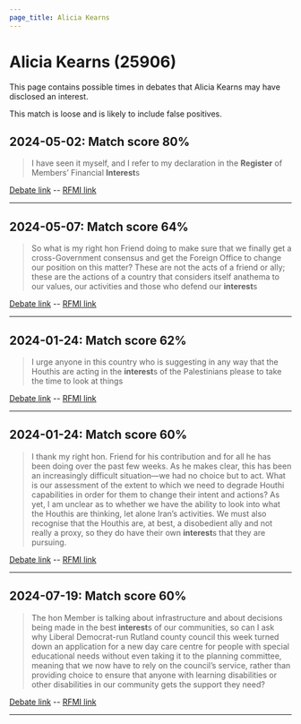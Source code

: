 ```yaml
---
page_title: Alicia Kearns
---
```


# Alicia Kearns  (25906)

This page contains possible times in debates that Alicia Kearns may have disclosed an interest.

This match is loose and is likely to include false positives. 



## 2024-05-02: Match score 80%

>I have seen it myself, and I refer to my declaration in the **Register** of Members’ Financial **Interest**s

[Debate link](https://www.theyworkforyou.com/debates/?id=2024-05-02b.359.3)  --  [RFMI link](https://www.theyworkforyou.com/mp/25906/register)


---



## 2024-05-07: Match score 64%

>So what is my right hon Friend doing to make sure that we finally get a cross-Government consensus and get the Foreign Office to change our position on this matter? These are not the acts of a friend or ally; these are the actions of a country that considers itself anathema to our values, our activities and those who defend our **interest**s

[Debate link](https://www.theyworkforyou.com/debates/?id=2024-05-07b.470.1)  --  [RFMI link](https://www.theyworkforyou.com/mp/25906/register)


---



## 2024-01-24: Match score 62%

>I urge anyone in this country who is suggesting in any way that the Houthis are acting in the  **interest**s of the Palestinians please to take the time to look at things

[Debate link](https://www.theyworkforyou.com/debates/?id=2024-01-24b.358.1)  --  [RFMI link](https://www.theyworkforyou.com/mp/25906/register)


---



## 2024-01-24: Match score 60%

>I thank my right hon. Friend for his contribution and for all he has been doing over the past few weeks. As he makes clear, this has been an increasingly difficult situation—we had no choice but to act. What is our assessment of the extent to which we need to degrade Houthi capabilities in order for them to change their intent and actions? As yet, I am unclear as to whether we have the ability to look into what the Houthis are thinking, let alone Iran’s activities. We must also recognise that the Houthis are, at best, a disobedient ally and not really a proxy, so they do have their own **interest**s that they are pursuing.

[Debate link](https://www.theyworkforyou.com/debates/?id=2024-01-24b.351.0)  --  [RFMI link](https://www.theyworkforyou.com/mp/25906/register)


---



## 2024-07-19: Match score 60%

>The hon Member is talking about infrastructure and about decisions being made in the best **interest**s of our communities, so can I ask why Liberal Democrat-run Rutland county council this week turned down an application for a new day care centre for people with special educational needs without even taking it to the planning committee, meaning that we now have to rely on the council’s service, rather than providing choice to ensure that anyone with learning disabilities or other disabilities in our community gets the support they need?

[Debate link](https://www.theyworkforyou.com/debates/?id=2024-07-19b.323.0)  --  [RFMI link](https://www.theyworkforyou.com/mp/25906/register)


---

